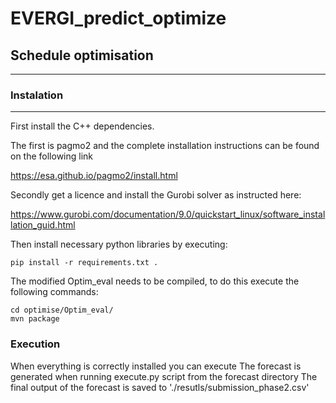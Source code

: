 # EVERGI_predict_optimize

## Schedule optimisation
-------------------------

### Instalation
---------------

First install the C++ dependencies.

The first is pagmo2 and the complete installation instructions can be found on the following link

https://esa.github.io/pagmo2/install.html

Secondly get a licence and install the Gurobi solver as instructed here:

https://www.gurobi.com/documentation/9.0/quickstart_linux/software_installation_guid.html

Then install necessary python libraries by executing:
```shell
pip install -r requirements.txt .
```

The modified Optim_eval needs to be compiled, to do this execute the following commands:

```shell
cd optimise/Optim_eval/
mvn package
```

### Execution

When everything is correctly installed you can execute
The forecast is generated when running execute.py script from the forecast directory
The final output of the forecast is saved to './resutls/submission_phase2.csv'
